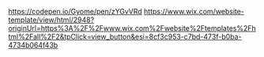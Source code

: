 https://codepen.io/Gyome/pen/zYGvVRd
https://www.wix.com/website-template/view/html/2948?originUrl=https%3A%2F%2Fwww.wix.com%2Fwebsite%2Ftemplates%2Fhtml%2Fall%2F2&tpClick=view_button&esi=8cf3c953-c7bd-473f-b0ba-4734b064f43b
